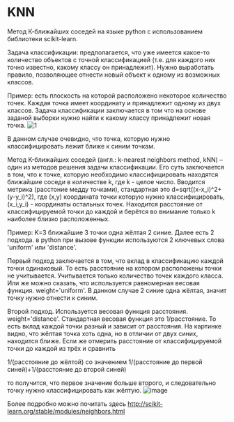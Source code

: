 # KNN
Метод К-ближайших соседей на языке python с использованием библиотеки scikit-learn.

Задача классификации: предполагается, что уже имеется какое-то количество объектов с точной классификацией (т.е. для каждого них точно известно, какому классу он принадлежит). Нужно выработать правило, позволяющее отнести новый объект к одному из возможных классов.

Пример: есть плоскость на которой расположено некоторое количество точек. Каждая точка имеет координату и принадлежит одному из двух классов. Задача классификации заключается в том что на основе заданой выборки нужно найти к какому классу принадлежит новая точка. 
![1](https://user-images.githubusercontent.com/33224690/32176534-3171a94a-bd45-11e7-833b-24a62552b085.png)

В данном случае очевидно, что точка, которую нужно классифицировать лежит ближе к синим точкам. 

Метод K-ближайших соседей (англ.: k-nearest neighbors method, kNN) – один из методов решения задачи классификации. 
Его суть заключается в том, что к точке, которую необходимо классифицировать находятся ближайшие соседи в количестве k, где k - целое число. 
Вводится метрика (расстоние медду точками), стандартная это d=sqrt((x-x_i)^2+(y-y_i)^2), где (x,y) координата точки которую нужно классифицировать, (x_i,y_i) - координаты остальных точек. Находится расстояние от классифицируемой точки до каждой и берётся во внимание только k наиболее близко расположенных. 

Пример: K=3
ближайшие 3 точки одна жёлтая 2 синие. 
Далее есть 2 подхода. в python  при вызове функции используются 2 ключевых слова 'uniform' или 'distance'.

Первый подход заключается в том, что вклад в классификацию каждой точки одинаковый. То есть расстояние на котором расположены точки не учитывается. Учитывается только количество точек каждого класса. Или же можно сказать, что используется равномерная весовая функция. weight='uniform'. В данном случае 2 синие одна жёлтая, значит точку нужно отнести к синим. 

Второй подход. Используется весовая функция расстояния. weight='distance'. Стандартная весовая функция это 1/расстояние. То есть вклад каждой точки разный и зависит от расстояния. На картинке видно, что жёлтая точка хоть одна, но в отличии от двух синих, находится ближе. Если же отмерить расстояние от классифицируемой точки до каждой из трёх и сравнить 

1/(расстояние до жёлтой)        со значением       1/(расстояние до первой синей)+1/(расстояние до второй синей)

то получится, что первое значение больше второго, и следовательно точку нужно классифицировать как жёлтую.
![image](https://user-images.githubusercontent.com/33224690/32180825-3b549b42-bd50-11e7-8b75-5a393335a0b7.png)

Более подробно можно почитать здесь http://scikit-learn.org/stable/modules/neighbors.html


